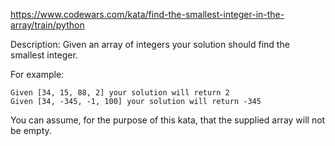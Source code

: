 https://www.codewars.com/kata/find-the-smallest-integer-in-the-array/train/python

Description:
Given an array of integers your solution should find the smallest integer.

For example:
```
Given [34, 15, 88, 2] your solution will return 2
Given [34, -345, -1, 100] your solution will return -345
```
You can assume, for the purpose of this kata, that the supplied array will not be empty.
